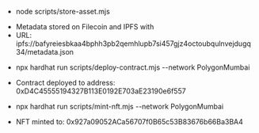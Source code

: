 - node scripts/store-asset.mjs

* Metadata stored on Filecoin and IPFS with
* URL: ipfs://bafyreiesbkaa4bphh3pb2qemhlupb7si457gjz4octoubqulnvejdugq34/metadata.json

- npx hardhat run scripts/deploy-contract.mjs --network PolygonMumbai

* Contract deployed to address: 0xD4C45555194327B113E0192E703aE23190e6f557

- npx hardhat run scripts/mint-nft.mjs --network PolygonMumbai

* NFT minted to: 0x927a09052ACa56707f0B65c53B83676b66Ba3BA4
